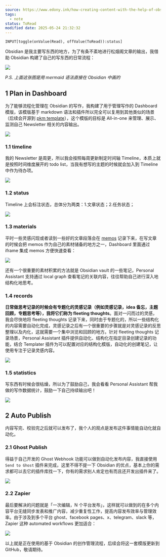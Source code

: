 ```yaml
---
source: https://www.edony.ink/how-creating-content-with-the-help-of-obsidian/
tags:
  - note
status: ToRead
modified date: 2025-05-24 21:32:32
---
```

```meta-bind
INPUT[toggle(onValue(Read), offValue(ToRead)):status]
```


Obsidian 是我主要写东西的地方，为了有条不紊地进行松烟阁文章的输出，我借助 Obsidian 构建了自己的写东西的日常流程：

![](https://www.edony.ink/content/images/2024/07/image-7.png)

*P.S. 上面这张图是用 mermaid 语法直接在 Obsidian 中画的*

## 1 Plan in Dashboard

为了能够流程化管理在 Obsidian 的写作，我构建了用于管理写作的 Dashboard 模版，该模版基于 markdown 语法和插件所以完全可以复用到其他类似的场景（后续会开源到 [pkm template](https://github.com/edony-ink/pkm-template?ref=edony.ink)），这个模版的目标是 All-in-one 来管理、展示、监测自己 Newsletter 相关的内容输出。

![](https://www.edony.ink/content/media/2024/07/dashboard-template_thumb.jpg)

### 1.1 timeline

我的 Newsletter 是周更，所以我会按照每周更新制定时间轴 Timeline，本质上就是按照时间维度展开的 todo list，当我有想写的主题的时候就会加入到 Timeline 中作为待办项。

![](https://www.edony.ink/content/images/2024/07/image-8-1.png)

### 1.2 status

Timeline 上会标注状态，总体分为两类：1.文章状态；2.任务状态；

![](https://www.edony.ink/content/images/2024/07/image-9-1.png)

### 1.3 materials

平时一些灵感闪现或者读到一些好的文章段落会在 [memos](https://twitter.edony.ink/?ref=edony.ink) 记录下来，在写文章的时候会把 memos 作为自己的素材储备的地方之一，Dashboard 里面通过 iframe 集成 memos 方便快速查看：

![](https://www.edony.ink/content/images/2024/07/image-10-1-1.png)

还有一个很重要的素材积累的方法就是 Obsidian vault 的一些笔记，Personal Assistant 支持通过 local graph 查看笔记的关联内容，往往帮助自己进行深入地结构化地思考。

### 1.4 records

**日常做思考记录的时候会有专题化的灵感记录（例如灵感记录，idea 备忘，主题回顾，专题思考等），我将它们称为 fleeting thoughts**。面对一闪而过的灵感，我会尽快地将 fleeting thoughts 记录下来，同时由于专题化的，所以一些结构化的内容需要自动化完成，灵感记录之后有一个很重要的步骤就是对灵感记录的反思整理以及内化，这就需要一个集中浏览和回顾的地方。针对 fleeting thoughts 记录场景，Personal Assistant 插件提供自动化、结构化在指定目录创建记录的功能，结合 Templater 插件为可以配置对应的结构化模版，自动化的创建笔记，让使用专注于记录灵感内容。

![](https://www.edony.ink/content/media/2024/07/personal-assistant-record-in-specific-catalog-1_thumb.jpg)

### 1.5 statistics

写东西有时候会很枯燥，所以为了鼓励自己，我会看看 Personal Assistant 帮我做的写作数据统计，鼓励一下自己持续输出吧！

![](https://www.edony.ink/content/media/2024/07/personal-assistant-show-statistics-1_thumb.jpg)

## 2 Auto Publish

内容写完、校验完之后就可以发布了，我个人的观点是发布这件事情能自动化就自动化。

### 2.1 Ghost Publish

得益于自己开发的 Ghost Webhook 功能可以做到自动化发布内容，我直接使用 `Send to Ghost` 插件来完成，这里不得不提一下 Obsidian 的优点，基本上你的需求都可以去它的插件库找一下，你有的需求别人肯定也有而且还开发出插件来了。

![](https://www.edony.ink/content/media/2024/07/auto-publish-ghost_thumb.jpg)

### 2.2 Zapier

最后要解决的问题就是「一次编辑，N 个平台发布」，这样就可以做到的在多个内容平台无缝同步发表和推广内容，减少重复性工作，提高内容发布效率与管理效率。由于涉及到多个平台 ghost、facebook pages、x、telegram、slack 等，Zapier 这种 automated workflows 更加适合：

![](https://www.edony.ink/content/images/2024/07/image-11.png)

以上就是正在使用的基于 Obsidian 的创作管理流程，后续会将这一套模版更新到 GitHub，敬请期待。